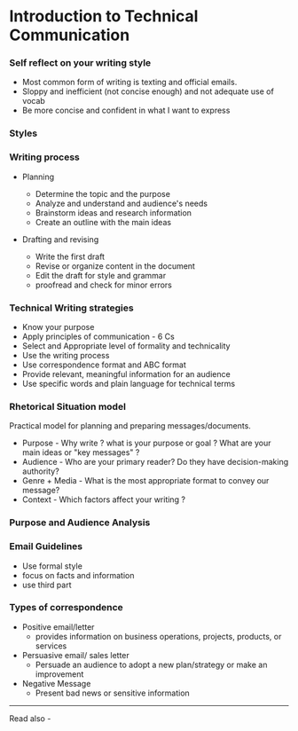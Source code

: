 # Introduction to Technical Communication
### Self reflect on your writing style
- Most common form of writing is texting and official emails.
- Sloppy and inefficient (not concise enough) and not adequate use of vocab
- Be more concise and confident in what I want to express

### Styles

### Writing process
- Planning
	- Determine the topic and the purpose
	- Analyze and understand and audience's needs
	- Brainstorm ideas and research information
	- Create an outline with the main ideas

- Drafting and revising
	- Write the first draft
	- Revise or organize content in the document
	- Edit the draft for style and grammar
	- proofread and check for minor errors


### Technical Writing strategies
- Know your purpose
- Apply principles of communication - 6 Cs
- Select and Appropriate level of formality and technicality 
- Use the writing process
- Use correspondence format and ABC format
- Provide relevant, meaningful information for an audience
- Use specific words and plain language for technical terms

### Rhetorical Situation model
Practical model for planning and preparing messages/documents.
- Purpose - Why write ? what is your purpose or goal ? What are your main ideas or "key messages" ?
- Audience - Who are your primary reader? Do they have decision-making authority?
- Genre + Media -  What is the most appropriate format to convey our message?
- Context - Which factors affect your writing ?

### Purpose and Audience Analysis




### Email Guidelines

- Use formal style 
- focus on facts and information
- use third part 




### Types of correspondence

- Positive email/letter
	- provides information on business operations, projects, products, or services 
- Persuasive email/ sales letter
	- Persuade an audience to adopt a new plan/strategy or make an improvement
- Negative Message
	- Present bad news or sensitive information





---
Read also - 